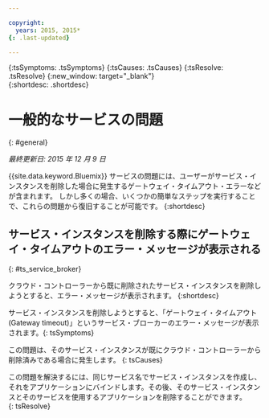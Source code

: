 ```yaml
---

copyright:
  years: 2015, 2015*
{: .last-updated}

---
```



{:tsSymptoms: .tsSymptoms} 
{:tsCauses: .tsCauses} 
{:tsResolve: .tsResolve} 
{:new_window: target="_blank"}  
{:shortdesc: .shortdesc}


# 一般的なサービスの問題
{: #general}

*最終更新日: 2015 年 12 月 9 日*

{{site.data.keyword.Bluemix}} サービスの問題には、ユーザーがサービス・インスタンスを削除した場合に発生するゲートウェイ・タイムアウト・エラーなどが含まれます。 しかし多くの場合、いくつかの簡単なステップを実行することで、これらの問題から復旧することが可能です。
{:shortdesc}

## サービス・インスタンスを削除する際にゲートウェイ・タイムアウトのエラー・メッセージが表示される
{: #ts_service_broker}

クラウド・コントローラーから既に削除されたサービス・インスタンスを削除しようとすると、エラー・メッセージが表示されます。
{:shortdesc}


サービス・インスタンスを削除しようとすると、「ゲートウェイ・タイムアウト (Gateway timeout)」というサービス・ブローカーのエラー・メッセージが表示されます。{: tsSymptoms}


この問題は、そのサービス・インスタンスが既にクラウド・コントローラーから削除済みである場合に発生します。
{: tsCauses}


この問題を解決するには、同じサービス名でサービス・インスタンスを作成し、それをアプリケーションにバインドします。その後、そのサービス・インスタンスとそのサービスを使用するアプリケーションを削除することができます。   
{: tsResolve}


